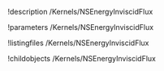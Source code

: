 !description /Kernels/NSEnergyInviscidFlux

!parameters /Kernels/NSEnergyInviscidFlux

!listingfiles /Kernels/NSEnergyInviscidFlux

!childobjects /Kernels/NSEnergyInviscidFlux
